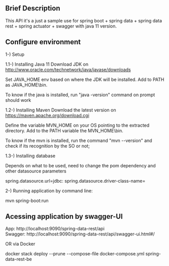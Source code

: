 ## Brief Description

This API it's a just a sample use for spring boot + spring data + spring data rest + spring actuator + swagger with java 11 version.

## Configure environment
1-) Setup

1.1-) Installing Java 11
Download JDK on http://www.oracle.com/technetwork/java/javase/downloads

Set JAVA_HOME env based on where the JDK will be installed. Add to PATH as JAVA_HOME\bin. 

To know if the java is installed, run "java -version" command on prompt should work 

1.2-) Installing Maven
Download the latest version on https://maven.apache.org/download.cgi

Define the variable MVN_HOME on your OS pointing to the extracted directory. Add to the PATH variable the MVN_HOME\bin.

To know if the mvn is installed, run the command "mvn --version" and check if its recognition by the SO or not;

1.3-) Installing database

Depends on what to be used, need to change the pom dependency and other datasource parameters

spring.datasource.url=jdbc:
spring.datasource.driver-class-name=

2-) Running application by command line:

mvn spring-boot:run

## Acessing application by swagger-UI

App: http://localhost:9090/spring-data-rest/api  
Swagger: http://localhost:9090/spring-data-rest/api/swagger-ui.html#/

OR via Docker

docker stack deploy --prune --compose-file docker-compose.yml spring-data-rest-be